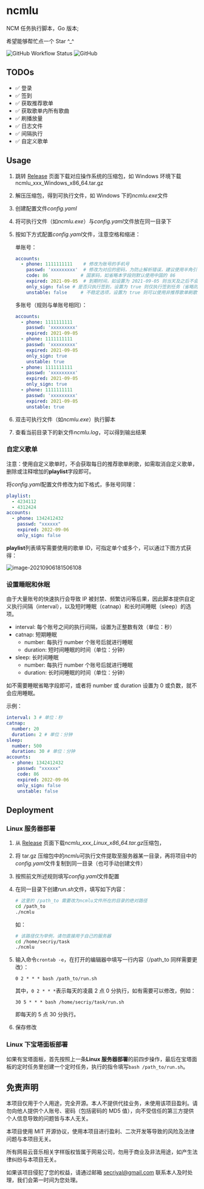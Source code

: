 # ncmlu

NCM 任务执行脚本，Go 版本;

希望能够帮忙点一个 Star ^\_^

![GitHub Workflow Status](https://img.shields.io/github/workflow/status/secriy/ncmlu/Go)
![GitHub](https://img.shields.io/github/license/secriy/ncmlu)

## TODOs

- ✅ 登录
- ✅ 签到
- ✅ 获取推荐歌单
- ✅ 获取歌单内所有歌曲
- ✅ 刷播放量
- ✅ 日志文件
- ✅ 间隔执行
- ✅ 自定义歌单

## Usage

1. 跳转 [Release](https://github.com/secriy/ncmlu/releases) 页面下载对应操作系统的压缩包，如 Windows 环境下载 ncmlu_xxx_Windows_x86_64.tar.gz
2. 解压压缩包，得到可执行文件，如 Windows 下的*ncmlu.exe*文件
3. 创建配置文件*config.yaml*
4. 将可执行文件（如*ncmlu.exe*）与*config.yaml*文件放在同一目录下
5. 按如下方式配置*config.yaml*文件，注意空格和缩进：

   单账号：

   ```yaml
   accounts:
     - phone: 1111111111 	# 修改为账号的手机号
       passwd: 'xxxxxxxxx'	# 修改为对应的密码，为防止解析错误，建议使用半角引号包裹；密码支持 32 位小写 MD5 格式，同样支持明文
       code: 86            # 国家码，如省略本字段则默认使用中国的 86 
       expired: 2021-09-05	# 到期时间，如设置为 2021-09-05 则当天及之后不会再执行该账号的任务
       only_sign: false	# 是否只执行签到，设置为 true 则仅执行签到任务（省略则为 false）
       unstable: false     # 不稳定选项，设置为 true 则可以使用非推荐歌单刷歌，增加刷歌成功数量（可能导致日推风格改变，省略则为 false）
   ```

   多账号（规则与单账号相同）：

   ```yaml
   accounts:
     - phone: 1111111111
       passwd: 'xxxxxxxxx'
       expired: 2021-09-05
     - phone: 1111111111
       passwd: 'xxxxxxxxx'
       expired: 2021-09-05
       only_sign: true
       unstable: true
     - phone: 1111111111
       passwd: 'xxxxxxxxx'
       expired: 2021-09-05
       only_sign: true
     - phone: 1111111111
       passwd: 'xxxxxxxxx'
       expired: 2021-09-05
       unstable: true
   ```

7. 双击可执行文件（如*ncmlu.exe*）执行脚本
8. 查看当前目录下的新文件*ncmlu.log*，可以得到输出结果

### 自定义歌单

注意：使用自定义歌单时，不会获取每日的推荐歌单刷歌，如需取消自定义歌单，删除或注释增加的**playlist**字段即可。

将*config.yaml*配置文件修改为如下格式，多账号同理：

```yaml
playlist:
  - 4234112
  - 4312424
accounts:
  - phone: 1342412432
    passwd: "xxxxxx"
    expired: 2022-09-06
    only_sign: false
```

**playlist**列表填写需要使用的歌单 ID，可指定单个或多个，可以通过下图方式获得：

![image-20210906181506108](README/image-20210906181506108.png)

### 设置睡眠和休眠

由于大量账号的快速执行会导致 IP 被封禁、频繁访问等后果，因此脚本提供自定义执行间隔（interval），以及短时睡眠（catnap）和长时间睡眠（sleep）的选项。

- interval: 每个账号之间的执行间隔，设置为正整数有效（单位：秒）
- catnap: 短期睡眠
    - number: 每执行 number 个账号后就进行睡眠
    - duration: 短时间睡眠的时间（单位：分钟）
- sleep: 长时间睡眠
    - number: 每执行 number 个账号后就进行睡眠
    - duration: 长时间睡眠的时间（单位：分钟）

如不需要睡眠省略字段即可，或者将 number 或 duration 设置为 0 或负数，就不会应用睡眠。

示例：

```yaml
interval: 3 # 单位：秒
catnap:
  number: 20
  duration: 2 # 单位：分钟
sleep:
  number: 500
  duration: 30 # 单位：分钟
accounts:
  - phone: 1342412432
    passwd: "xxxxxx"
    code: 86
    expired: 2022-09-06
    only_sign: false
    unstable: false
```

## Deployment

### Linux 服务器部署

1. 从 [Release](https://github.com/secriy/ncmlu/releases) 页面下载*ncmlu_xxx_Linux_x86_64.tar.gz*压缩包，
2. 将 tar.gz 压缩包中的*ncmlu*可执行文件提取至服务器某一目录，再将项目中的*config.yaml*文件复制到同一目录（也可手动创建文件）
3. 按照前文所述规则填写*config.yaml*文件配置
4. 在同一目录下创建*run.sh*文件，填写如下内容：

   ```sh
   # 这里的 /path_to 需要改为ncmlu文件所在的目录的绝对路径
   cd /path_to
   ./ncmlu
   ```

   如：

   ```sh
   # 该路径仅为举例，请勿直接用于自己的服务器
   cd /home/secriy/task
   ./ncmlu
   ```

5. 输入命令`crontab -e`，在打开的编辑器中填写一行内容（/path_to 同样需要更改）：

   ```
   0 2 * * * bash /path_to/run.sh
   ```

   其中，`0 2 * * *`表示每天的凌晨 2 点 0 分执行，如有需要可以修改，例如：

   ```
   30 5 * * * bash /home/secriy/task/run.sh
   ```

   即每天的 5 点 30 分执行。

6. 保存修改

### Linux 下宝塔面板部署

如果有宝塔面板，首先按照上一条**Linux 服务器部署**的前四步操作，最后在宝塔面板的定时任务里创建一个定时任务，执行的指令填写`bash /path_to/run.sh`。

## 免责声明

本项目仅用于个人用途，完全开源。本人不提供代挂业务，未使用该项目盈利。请勿向他人提供个人账号、密码（包括密码的 MD5 值），向不受信任的第三方提供个人信息导致的问题皆与本人无关。

本项目使用 MIT 开源协议，使用本项目进行盈利、二次开发等导致的风险及法律问题与本项目无关。

所有网易云音乐相关字样版权皆属于网易公司，勿用于商业及非法用途，如产生法律纠纷与本项目无关。

如果该项目侵犯了您的权益，请通过邮箱 secriyal@gmail.com 联系本人及时处理，我们会第一时间为您处理。
